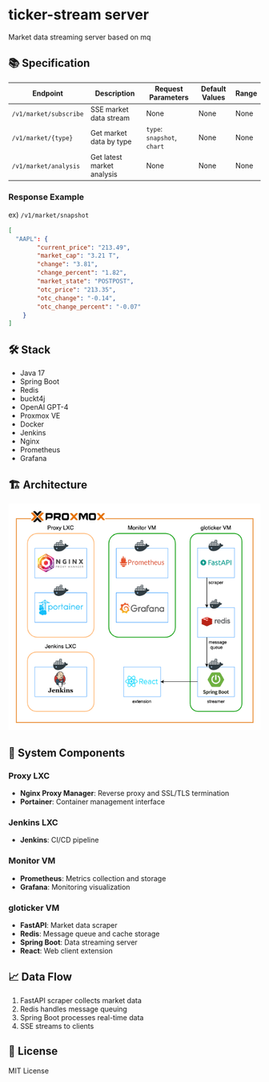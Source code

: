 # ticker-stream server

Market data streaming server based on mq

## 📚 Specification

| Endpoint               | Description                | Request Parameters          | Default Values | Range |
| ---------------------- | -------------------------- | --------------------------- | -------------- | ----- |
| `/v1/market/subscribe` | SSE market data stream     | None                        | None           | None  |
| `/v1/market/{type}`    | Get market data by type    | `type`: `snapshot`, `chart` | None           | None  |
| `/v1/market/analysis`  | Get latest market analysis | None                        | None           | None  |

### Response Example

ex) `/v1/market/snapshot`

```json
[
  "AAPL": {
        "current_price": "213.49",
        "market_cap": "3.21 T",
        "change": "3.81",
        "change_percent": "1.82",
        "market_state": "POSTPOST",
        "otc_price": "213.35",
        "otc_change": "-0.14",
        "otc_change_percent": "-0.07"
    }
]
```

## 🛠️ Stack

- Java 17
- Spring Boot
- Redis
- buckt4j
- OpenAI GPT-4
- Proxmox VE
- Docker
- Jenkins
- Nginx
- Prometheus
- Grafana

## 🏗️ Architecture

<img src="./assets/architecture.png" alt="architecture">

## 🔄 System Components

### Proxy LXC

- **Nginx Proxy Manager**: Reverse proxy and SSL/TLS termination
- **Portainer**: Container management interface

### Jenkins LXC

- **Jenkins**: CI/CD pipeline

### Monitor VM

- **Prometheus**: Metrics collection and storage
- **Grafana**: Monitoring visualization

### gloticker VM

- **FastAPI**: Market data scraper
- **Redis**: Message queue and cache storage
- **Spring Boot**: Data streaming server
- **React**: Web client extension

## 📈 Data Flow

1. FastAPI scraper collects market data
2. Redis handles message queuing
3. Spring Boot processes real-time data
4. SSE streams to clients

## 📝 License

MIT License
